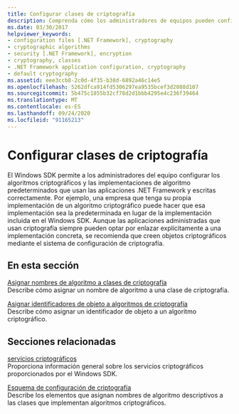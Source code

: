 ```yaml
---
title: Configurar clases de criptografía
description: Comprenda cómo los administradores de equipos pueden configurar los algoritmos criptográficos y las implementaciones de algoritmo predeterminados que usan .NET y las aplicaciones.
ms.date: 03/30/2017
helpviewer_keywords:
- configuration files [.NET Framework], cryptography
- cryptographic algorithms
- security [.NET Framework], encryption
- cryptography, classes
- .NET Framework application configuration, cryptography
- default cryptography
ms.assetid: eee3ccb8-2c0d-4f35-b38d-6892a46c14e5
ms.openlocfilehash: 5262dfca914fd5306297ea9535bcef3d2088d107
ms.sourcegitcommit: 5b475c1855b32cf78d2d1bbb4295e4c236f39464
ms.translationtype: MT
ms.contentlocale: es-ES
ms.lasthandoff: 09/24/2020
ms.locfileid: "91165213"
---
```

# <a name="configuring-cryptography-classes"></a>Configurar clases de criptografía

El Windows SDK permite a los administradores del equipo configurar los algoritmos criptográficos y las implementaciones de algoritmo predeterminados que usan las aplicaciones .NET Framework y escritas correctamente.  Por ejemplo, una empresa que tenga su propia implementación de un algoritmo criptográfico puede hacer que esa implementación sea la predeterminada en lugar de la implementación incluida en el Windows SDK. Aunque las aplicaciones administradas que usan criptografía siempre pueden optar por enlazar explícitamente a una implementación concreta, se recomienda que creen objetos criptográficos mediante el sistema de configuración de criptografía.  
  
## <a name="in-this-section"></a>En esta sección  

 [Asignar nombres de algoritmo a clases de criptografía](map-algorithm-names-to-cryptography-classes.md)  
 Describe cómo asignar un nombre de algoritmo a una clase de criptografía.  
  
 [Asignar identificadores de objeto a algoritmos de criptografía](map-object-identifiers-to-cryptography-algorithms.md)  
 Describe cómo asignar un identificador de objeto a un algoritmo criptográfico.  
  
## <a name="related-sections"></a>Secciones relacionadas  

 [servicios criptográficos](../../standard/security/cryptographic-services.md)  
 Proporciona información general sobre los servicios criptográficos proporcionados por el Windows SDK.  
  
 [Esquema de configuración de criptografía](./file-schema/cryptography/index.md)  
 Describe los elementos que asignan nombres de algoritmo descriptivos a las clases que implementan algoritmos criptográficos.
